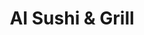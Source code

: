 ---
layout: place
title: "AI Sushi & Grill"
permalink: /colorado/colorado-springs/ai-sushi-grill.html
stateAbbr: CO
stateName: Colorado
cityName: Colorado Springs
seo:
  name: "AI Sushi & Grill"
  type: Restaurant
  links: null
description: "AI Sushi & Grill serves delicious sushi in Colorado Springs, Colorado. Try fresh Japanese dishes for a great dining experience. "
place_id: ChIJcXEQrYJIE4cRFLsqdbhEsEM
photos:
  - name: >-
      places/ChIJcXEQrYJIE4cRFLsqdbhEsEM/photos/AeeoHcIIPybxJotSGn-EN69NZKwRR8dc50K2NgM_eIHvJpyjtSa3ubYSDKM0k0SxeoFfebktr51qhs3vfUpTA4HPfkJKyWG9RoyFSuirluaVmnsWJmWJ_PXlPe3PodaeEiVz76PjQc363gxq5KzDKoWy6bak_aMQicB6ouar680ILzSnEI95Lwt4LNPfzWd3H16WqJPOv6uv4tEv669qaYLOk-uYmnruxSngVmsMM_tiEyknBMlFm2WaSgRNGiTdWDosqgowudWa3LE_3Urzx-IV09nNQ1crs9-Ztdzbxhn9pRUgVQ
    widthPx: 4288
    heightPx: 2848
    authorAttributions:
      - displayName: AI Sushi & Grill
        uri: https://maps.google.com/maps/contrib/104489045910898534937
        photoUri: >-
          https://lh3.googleusercontent.com/a-/ALV-UjVt_rDup7nOeUGjIm_E-PeZiI4jdaC5P1Kh2UYCoxKuxndlxSE=s100-p-k-no-mo
    flagContentUri: >-
      https://www.google.com/local/imagery/report/?cb_client=maps_api_places.places_api&image_key=!1e10!2sAF1QipNLXoS4XRigw8aHVGbREiSh3pFCReNYytbkc3k5&hl=en-US
    googleMapsUri: >-
      https://www.google.com/maps/place//data=!3m4!1e2!3m2!1sAF1QipNLXoS4XRigw8aHVGbREiSh3pFCReNYytbkc3k5!2e10!4m2!3m1!1s0x87134882ad107171:0x43b044b8752abb14
  - name: >-
      places/ChIJcXEQrYJIE4cRFLsqdbhEsEM/photos/AeeoHcL4cFQrA04kyELScGpW6lyvmVyk9mWNDcB3AbzjzRoFOEBwRq63OQjpFTXayi72qHm0bfJXeokoZY7zlfvKeeo5VwYGOE7Zmz3nMrfg2lnzLGpj6YsWsCutnhJmpuEhGmMDtfVAO7O7RDFptCQnwGfxkfuTJbom1kIa6qEB6A8ea-7czRyhm2R_EQZtq_JEFCPk0uwXfEfQ4I5H2wWgLiEje9rpWHVob9ZjqM--rDFpMYX56W2lTlSvGy-mIvwwWNrV7-qGQF7GXdVj4uquRfXN-I_O1B9oTJ_VBImAyHyVeA
    widthPx: 4800
    heightPx: 3200
    authorAttributions:
      - displayName: AI Sushi & Grill
        uri: https://maps.google.com/maps/contrib/104489045910898534937
        photoUri: >-
          https://lh3.googleusercontent.com/a-/ALV-UjVt_rDup7nOeUGjIm_E-PeZiI4jdaC5P1Kh2UYCoxKuxndlxSE=s100-p-k-no-mo
    flagContentUri: >-
      https://www.google.com/local/imagery/report/?cb_client=maps_api_places.places_api&image_key=!1e10!2sAF1QipMUEX3LI0kA8f84t0vxzYs63xlizpKazrvnZd5k&hl=en-US
    googleMapsUri: >-
      https://www.google.com/maps/place//data=!3m4!1e2!3m2!1sAF1QipMUEX3LI0kA8f84t0vxzYs63xlizpKazrvnZd5k!2e10!4m2!3m1!1s0x87134882ad107171:0x43b044b8752abb14
  - name: >-
      places/ChIJcXEQrYJIE4cRFLsqdbhEsEM/photos/AeeoHcJ3kqS5AwtkaekedejpcP3n0ZDpYudqW0PpZlNjEW1uO0jM6YWKDmsJflFXlrxie02iRz1TWMGVpH5PTqLpQRNh-q-VkxPX3NVZnyVjy5zD7vz5vC_CwcJxzzAKl6a8kxh5OFMUozG2Mr5eigO8Egzxj5tT9y7tmYEs4Ni9lEWXk1EnQEAv_TJCqTsuTffasZHtUVKqwT-aoXINKRoGptgIUqsYz_7duMuYoKfFtayphJtmHHsgslNdcwO9U9bXZE2-Erlvc-IqbJj6qkCvgkKqREsBEq8BNNjsyK9GReOKb4T96t1SMYDauDNY8QQUr9Gb_HCCwwCieZ2tqzAVgjoq3ualtxSxHcm2xtY-txCQBMfmgd76kIvWWkiOwaKCEtRZfm3ULF51wrHaBjC-xOfuNcqLRZgiQMtEjO7lWagW_Jo
    widthPx: 4032
    heightPx: 3024
    authorAttributions:
      - displayName: Dave Gambrell
        uri: https://maps.google.com/maps/contrib/116922420184710879645
        photoUri: >-
          https://lh3.googleusercontent.com/a-/ALV-UjUpeaKwt6qsJ17uek0RrwDT9r5m6yr6WZ-FfIcMjDCEw9M3uJU=s100-p-k-no-mo
    flagContentUri: >-
      https://www.google.com/local/imagery/report/?cb_client=maps_api_places.places_api&image_key=!1e10!2sCIHM0ogKEICAgMDIya66mQE&hl=en-US
    googleMapsUri: >-
      https://www.google.com/maps/place//data=!3m4!1e2!3m2!1sCIHM0ogKEICAgMDIya66mQE!2e10!4m2!3m1!1s0x87134882ad107171:0x43b044b8752abb14
  - name: >-
      places/ChIJcXEQrYJIE4cRFLsqdbhEsEM/photos/AeeoHcIyHeL7mf2BDt1gkmPhdI5TN-IR_4MPN9OEtXqxB95kO1JrbU8Ggi4uTbX8NR8KIXBUu9z5dXLLTvFkjIK7sDorP96vgkbn1tfyPYC1PBc-KS5TB5ymftaIEowy5KfeWnXS2PWGcYBzjXYrukFoCL62-737MV7iEmXUxN0x6hVdzI1T1ufzcCK7_zKKELdiGLz-zSfvqSOECcUThlL4KHjpaCkb4SnZI1eIZfbdL2-r_DUDQyjZ9sAGxg7w_ONwIQDcuLuowiSYhuJ-tEaq45GKBu_WeeR21zQWY6NkkJN2y3eFLBt30WaZesg80SPzB6tQqtBhAYLmZY5nO-4chiPwz5cQ5HZZM-aQvf0Wj5Kp-e_RY_HDojpH3VDTC103lLm7MzuNGZSILa1tZH1bVp8geIf2-8YL2Gxnuuoi7_g
    widthPx: 4032
    heightPx: 2268
    authorAttributions:
      - displayName: Kizel M.
        uri: https://maps.google.com/maps/contrib/110959509014746116903
        photoUri: >-
          https://lh3.googleusercontent.com/a-/ALV-UjXghBhNOYkT5LdrtKWH6jroMDRb6Et3_7QvEs8knq4iXtFnRiZePA=s100-p-k-no-mo
    flagContentUri: >-
      https://www.google.com/local/imagery/report/?cb_client=maps_api_places.places_api&image_key=!1e10!2sCIHM0ogKEICAgICr68u7dg&hl=en-US
    googleMapsUri: >-
      https://www.google.com/maps/place//data=!3m4!1e2!3m2!1sCIHM0ogKEICAgICr68u7dg!2e10!4m2!3m1!1s0x87134882ad107171:0x43b044b8752abb14
  - name: >-
      places/ChIJcXEQrYJIE4cRFLsqdbhEsEM/photos/AeeoHcLijvdvb8mIJiYRJA7ygKe1vmftDB4eIUKHqNR8_tfOp27qwXxOKBgauKNExQj2K7W5cL7A7Kn47Wq0nwfxQsziCCc0dor6Ejz13GdsrJEit2S7KIGDi4gFqTdL92dDTpYo8wq6XlM9GmQR0KfRg-73mk5V1gSNpAm7-GDjh30ZmRyLplr4rShwGYXGk2lt7Pg1-LZQbPUvNh-4A--YD-9mtmLedvmm1xoZzqllnEojhx2MM7g5H2odUk9bIFhtOIVdfDozRB-PHAPkSZ-HiB7IohK62zxxf2Nwk8BJD1VqkpDrR5Iq0tFksyjONMx7i0Bg15Rc7hH5wB3WRRqq3JfI3Hl4Wvga8fS4uegAo02WStnx-G5BEuyrYJnb_a2HlnHm1DevLZuPB8THeAKmhTu6bGZfQUyhxEM5uC2cknugmf4
    widthPx: 3024
    heightPx: 4032
    authorAttributions:
      - displayName: Dave Gambrell
        uri: https://maps.google.com/maps/contrib/116922420184710879645
        photoUri: >-
          https://lh3.googleusercontent.com/a-/ALV-UjUpeaKwt6qsJ17uek0RrwDT9r5m6yr6WZ-FfIcMjDCEw9M3uJU=s100-p-k-no-mo
    flagContentUri: >-
      https://www.google.com/local/imagery/report/?cb_client=maps_api_places.places_api&image_key=!1e10!2sCIHM0ogKEICAgMDIya662QE&hl=en-US
    googleMapsUri: >-
      https://www.google.com/maps/place//data=!3m4!1e2!3m2!1sCIHM0ogKEICAgMDIya662QE!2e10!4m2!3m1!1s0x87134882ad107171:0x43b044b8752abb14
  - name: >-
      places/ChIJcXEQrYJIE4cRFLsqdbhEsEM/photos/AeeoHcK6RUsQ8z-KMcOhkfSP6QhEFXzM9ntPGPJZguHowZi1QU7N0_t176GOQn4Qrt1Qfbn9V5ZKxZTB89VvBfVmB46EkCm9uTCe84pjZwCq3poke6aXrpUeQBMjokCb6lNO6ebVlY6X0ERVqD3bTtzmwQZOaMUFW09yNKxX6Dg_MFKJdIr93IlLxttSkk8W40dBj_FIxbuG9PzuG5tI8h_5lOrAhXnY-WBIUuYs63u2V5T047zjc9MzvhNiF304feZDPqL5Gr_ypCtTjnAqLDZnPSfk-kdtWf6i-MucU22ts8EvMm4npy4H-9etATTWZ1X2bkN6CpUHlBrG9bjafRdg9A5TRymBNt9oUbL4K3Hm-qkuabGG0rJnHDO-LS3KY6YCSPPy5Wk5NTF3o2Z80toFr99G2_ylPfEa39m0pYyH95535A
    widthPx: 4032
    heightPx: 3024
    authorAttributions:
      - displayName: Kyle Ford
        uri: https://maps.google.com/maps/contrib/108802533363552630823
        photoUri: >-
          https://lh3.googleusercontent.com/a/ACg8ocIoQnxfktqGcUyfeO36iQO7pKt4kVmiY7UkcQzboZzvC6vVOQ=s100-p-k-no-mo
    flagContentUri: >-
      https://www.google.com/local/imagery/report/?cb_client=maps_api_places.places_api&image_key=!1e10!2sCIHM0ogKEICAgIDb0dWMGQ&hl=en-US
    googleMapsUri: >-
      https://www.google.com/maps/place//data=!3m4!1e2!3m2!1sCIHM0ogKEICAgIDb0dWMGQ!2e10!4m2!3m1!1s0x87134882ad107171:0x43b044b8752abb14
  - name: >-
      places/ChIJcXEQrYJIE4cRFLsqdbhEsEM/photos/AeeoHcLeknRQ077uZruk2AnVvX6fK_c7auwVATpkKWlw-ksVy-dqjWYf4p4Zx4C0dusTEXU-6NwX6rVAjXv9g8L-dU99Ui1h-0MNrckxzEUHSggoJ09oPBubx28iku3mpywilAXCBKnSVTESzqIHhzBWtFeCXZO2iD6dUF8D4xa1rRztcWPu121gNATnPmUMOjSdqvBRs3LLYx7Eyz7jkgd_DaO9HnU3xYDggtUbyHXXpHNIw5SZQhE5rMs3oB_gQoEs4-4T28mXuwg7a0BoDJQZ3v-vPY4RL2VTU_20pVQ_EKOP5d9iTeUzYQJv_rDRK5BDl2ENNx2S0uxNWGA1swXp2KK21xYlTgmRUYvvVztGU6ekuecr5Xr1qQnlSSaAIHOeIDCPm6oadNojiV4-TI7cV2DmBZGAwyBooeMm9tx5_e1fCzjl
    widthPx: 4000
    heightPx: 3000
    authorAttributions:
      - displayName: Jessie Quinones
        uri: https://maps.google.com/maps/contrib/117670235008530471405
        photoUri: >-
          https://lh3.googleusercontent.com/a-/ALV-UjXdmej2jCSgE6696dm22Ri5psKxwKPbqy4bpn6aze3PJTUef75EUQ=s100-p-k-no-mo
    flagContentUri: >-
      https://www.google.com/local/imagery/report/?cb_client=maps_api_places.places_api&image_key=!1e10!2sCIHM0ogKEICAgICXr-r1_gE&hl=en-US
    googleMapsUri: >-
      https://www.google.com/maps/place//data=!3m4!1e2!3m2!1sCIHM0ogKEICAgICXr-r1_gE!2e10!4m2!3m1!1s0x87134882ad107171:0x43b044b8752abb14
  - name: >-
      places/ChIJcXEQrYJIE4cRFLsqdbhEsEM/photos/AeeoHcJXcaXXKeZXeHI0JsfAQWiu-AiLKtxaLIaiq4dw-3tEn03xOsgPefmbgAsDWy1aMmNUDwklMh2a4M5cw8831KGEmyMjqH9_E78l-Pkm_MnFCbMvLdDdgzMkiyf9b-R0OWjriS3xjt1VRIcJP8BHGornMZa8KJ4Uc_c_rPz5ZWARxG7WK1k8VmIFVmxlj7rNnFBR9mYbo-npVl0JbjuK_vUEkQhSyD7Pfpi6tnqUc7JaicmLSSAWFCvcTBL0SC_sjmrvuEL8fHIGtail10j8lboqUnz-_eyv247scrp_-ImSPGiWTjlmM2MJOBsw2MVuWWkWE6YpiPpnEW8l8IdCzIh4l2nHZuyXaDuW3CbwHMLPaoU8Owf_TSeeE_EIfE2C_Sz4n4JtDEeWS_PhBuC_VHDgzGLn71SMy6neVWnBFOQZoQ
    widthPx: 4080
    heightPx: 3072
    authorAttributions:
      - displayName: shaughn jamieson
        uri: https://maps.google.com/maps/contrib/102732914301333938285
        photoUri: >-
          https://lh3.googleusercontent.com/a/ACg8ocJ9SlNoFariaxQEHcbAXF3-inB_tKRKpSoe_MiQkf9NNvZpvA=s100-p-k-no-mo
    flagContentUri: >-
      https://www.google.com/local/imagery/report/?cb_client=maps_api_places.places_api&image_key=!1e10!2sCIHM0ogKEICAgIDHjr26dw&hl=en-US
    googleMapsUri: >-
      https://www.google.com/maps/place//data=!3m4!1e2!3m2!1sCIHM0ogKEICAgIDHjr26dw!2e10!4m2!3m1!1s0x87134882ad107171:0x43b044b8752abb14
  - name: >-
      places/ChIJcXEQrYJIE4cRFLsqdbhEsEM/photos/AeeoHcLGY8KOBUX5uwWHjVaFBxJvYmvtWPH1lSVyJi6W8qL0C1rvetYXkmTmUo9KFMHrd8a7E0taNOD8BwLki942iZNdxLs9MRJ2OPr8LVFxwhxquX2SoLoRRT6p4uw3-E-dDwe074jZ8jvQ0cwhP16pkW1j-rpI92Hrv8lxVz1TPPQPRzgI3LEZ0Ao9twmxKJungaVX29ujEsGo2nAANZnNZut5HxhpG3nCSTRVsGA9QQ74ZYFXwWJMpyGn7-jRa1Tmrqy0hypez3PqHAQ5ffIpFJQ8CVflxeSWaahof8g5ivD-nryqglV8VWand6SklfAOfq84KJwLs2DyjZDajUQM7LlWz_Yb9gwDlD9LUNwX-1_xSUX2S-myhsBpkWJ47Viz7YXhCyJMCs66LDFF5csVqQDj5NUh07HVXTBIjaFxEcz8Nxm7
    widthPx: 3504
    heightPx: 4656
    authorAttributions:
      - displayName: Michele Velasquez
        uri: https://maps.google.com/maps/contrib/113293823006827737957
        photoUri: >-
          https://lh3.googleusercontent.com/a-/ALV-UjVRKqWXaw148oKEkhS7FebS6uWPXGVjemWPRVMuHRErlRdzXqsB=s100-p-k-no-mo
    flagContentUri: >-
      https://www.google.com/local/imagery/report/?cb_client=maps_api_places.places_api&image_key=!1e10!2sCIHM0ogKEICAgMDQzZDFgwE&hl=en-US
    googleMapsUri: >-
      https://www.google.com/maps/place//data=!3m4!1e2!3m2!1sCIHM0ogKEICAgMDQzZDFgwE!2e10!4m2!3m1!1s0x87134882ad107171:0x43b044b8752abb14
  - name: >-
      places/ChIJcXEQrYJIE4cRFLsqdbhEsEM/photos/AeeoHcIKsifLnSHBmZePDqy7M2BlgJPC9CiSJjlyM5hZ6Mq9NuMourGSdZvWHiic_oBMg_K5ktALK4UFqK2ClaDG6oYvElrEoS9S70HqjQcDQIpoMhvsRr9f0OcU0eBhVPNwl0RQQpuIH__QZNPm6eu9JG4rSof8t845UjeK32FU-hQzls6IrPCEUZxUmZgiS2e_4rzYxCKMApKNnH0oi_9YHQfGN5R7hB5_Pbg6b247uDktiRUKtDHxeyWxap7hfp7N9M9s_IN1jrQPTuvoEL4KfJlVBofzdspFhqJdO0DcF66hrCBxkn_b-bmPK5DcYpupv-6LA96bv0hPa3ita1CF5p9mrMD1GkdhTY6BeQ0IMv1CtAroN1Yehczb1wMN6WOqz30ym5d4XEKczafRuiZDxqzlrgrx3mKnSPRVVdjOfvTPRVqO
    widthPx: 1600
    heightPx: 1143
    authorAttributions:
      - displayName: Libby Hsiao
        uri: https://maps.google.com/maps/contrib/105343862883210117671
        photoUri: >-
          https://lh3.googleusercontent.com/a-/ALV-UjVx7BrIWctzzK74i_4sKRyi8EkjifY8Q3dVuephYHNC-csmU2w=s100-p-k-no-mo
    flagContentUri: >-
      https://www.google.com/local/imagery/report/?cb_client=maps_api_places.places_api&image_key=!1e10!2sCIHM0ogKEICAgIDJqLb12AE&hl=en-US
    googleMapsUri: >-
      https://www.google.com/maps/place//data=!3m4!1e2!3m2!1sCIHM0ogKEICAgIDJqLb12AE!2e10!4m2!3m1!1s0x87134882ad107171:0x43b044b8752abb14
address: 3215 Cinema Point, Colorado Springs, CO 80922, USA
street: 3215 Cinema Point
city: Colorado Springs
state: CO
zip: '80922'
country: USA
neighborhood: null
latitude: '38.880289'
longitude: '-104.716681'
accessibility_options:
  wheelchairAccessibleParking: true
  wheelchairAccessibleEntrance: true
  wheelchairAccessibleRestroom: true
  wheelchairAccessibleSeating: true
business_status: OPERATIONAL
name: AI Sushi & Grill
google_maps_links:
  directionsUri: >-
    https://www.google.com/maps/dir//''/data=!4m7!4m6!1m1!4e2!1m2!1m1!1s0x87134882ad107171:0x43b044b8752abb14!3e0
  placeUri: https://maps.google.com/?cid=4877473955472653076
  writeAReviewUri: >-
    https://www.google.com/maps/place//data=!4m3!3m2!1s0x87134882ad107171:0x43b044b8752abb14!12e1
  reviewsUri: >-
    https://www.google.com/maps/place//data=!4m4!3m3!1s0x87134882ad107171:0x43b044b8752abb14!9m1!1b1
  photosUri: >-
    https://www.google.com/maps/place//data=!4m3!3m2!1s0x87134882ad107171:0x43b044b8752abb14!10e5
primary_type: Japanese Restaurant
opening_hours:
  regular: null
  current: null
secondary_opening_hours:
  regular:
    weekdayDescriptions: null
    type: null
  current:
    weekdayDescriptions: null
    type: null
phone: null
price_level: null
price_range: null
rating: null
rating_count: 0
website: null
reviews: null
parking_options: null
payment_options: null
allow_dogs: null
curbside_pickup: null
delivery: null
dine_in: null
good_for_children: null
good_for_groups: null
good_for_sports: null
live_music: null
menu_for_children: null
outdoor_seating: null
reservable: null
restroom: null
serves_beer: null
serves_breakfast: null
serves_brunch: null
serves_cocktails: null
serves_coffee: null
serves_dinner: null
serves_dessert: null
serves_lunch: null
serves_vegetarian_food: null
serves_wine: null
takeout: null
summary: null

---